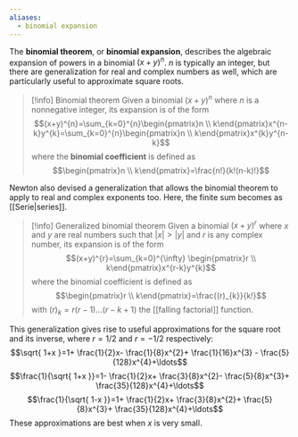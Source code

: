 ```yaml
---
aliases:
  - binomial expansion
---
```

The **binomial theorem**, or **binomial expansion**, describes the algebraic expansion of powers in a binomial $(x+y)^{n}$. $n$ is typically an integer, but there are generalization for real and complex numbers as well, which are particularly useful to approximate square roots.

> [!info] Binomial theorem
> Given a binomial $(x+y)^{n}$ where $n$ is a nonnegative integer, its expansion is of the form
> $$(x+y)^{n}=\sum_{k=0}^{n}\begin{pmatrix}n \\ k\end{pmatrix}x^{n-k}y^{k}=\sum_{k=0}^{n}\begin{pmatrix}n \\ k\end{pmatrix}x^{k}y^{n-k}$$
> where the **binomial coefficient** is defined as
> $$\begin{pmatrix}n \\ k\end{pmatrix}=\frac{n!}{k!(n-k)!}$$

Newton also devised a generalization that allows the binomial theorem to apply to real and complex exponents too. Here, the finite sum becomes as [[Serie|series]].

> [!info] Generalized binomial theorem
> Given a binomial $(x+y)^{r}$ where $x$ and $y$ are real numbers such that $|x|>|y|$ and $r$ is any complex number, its expansion is of the form
> $$(x+y)^{r}=\sum_{k=0}^{\infty} \begin{pmatrix}r \\ k\end{pmatrix}x^{r-k}y^{k}$$
> where the binomial coefficient is defined as
> $$\begin{pmatrix}r \\ k\end{pmatrix}=\frac{(r)_{k}}{k!}$$
> with $(r)_{k}=r(r-1)\ldots(r-k+1)$ the [[falling factorial]] function.

This generalization gives rise to useful approximations for the square root and its inverse, where $r=1/2$ and $r=-1/2$ respectively:
$$\sqrt{ 1+x }=1+ \frac{1}{2}x- \frac{1}{8}x^{2}+ \frac{1}{16}x^{3} - \frac{5}{128}x^{4}+\ldots$$
$$\frac{1}{\sqrt{ 1+x }}=1- \frac{1}{2}x+ \frac{3}{8}x^{2}- \frac{5}{8}x^{3}+ \frac{35}{128}x^{4}+\ldots$$
$$\frac{1}{\sqrt{ 1-x }}=1+ \frac{1}{2}x+ \frac{3}{8}x^{2}+ \frac{5}{8}x^{3}+ \frac{35}{128}x^{4}+\ldots$$
These approximations are best when $x$ is very small.